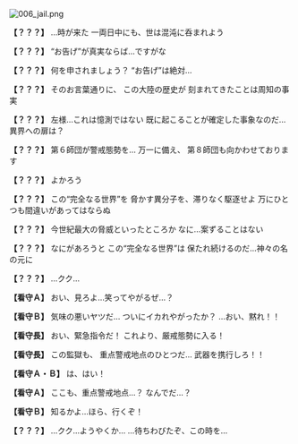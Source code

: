 
![006_jail.png](../images/backgrounds/006_jail.png)

**【？？？】**
…時が来た
一両日中にも、世は混沌に呑まれよう

**【？？？】**
“お告げ”が真実ならば…ですがな

**【？？？】**
何を申されましょう？
“お告げ”は絶対…

**【？？？】**
そのお言葉通りに、
この大陸の歴史が
刻まれてきたことは周知の事実

**【？？？】**
左様…これは憶測ではない
既に起こることが確定した事象なのだ…異界への扉は？

**【？？？】**
第６師団が警戒態勢を…
万一に備え、
第８師団も向かわせております

**【？？？】**
よかろう

**【？？？】**
この“完全なる世界”を
脅かす異分子を、滞りなく駆逐せよ
万にひとつも間違いがあってはならぬ

**【？？？】**
今世紀最大の脅威といったところか
なに…案ずることはない

**【？？？】**
なにがあろうと
この“完全なる世界”は
保たれ続けるのだ…神々の名の元に

**【？？？】**
…クク…

**【看守Ａ】**
おい、見ろよ…笑ってやがるぜ…？

**【看守Ｂ】**
気味の悪いヤツだ…
ついにイカれやがったか？
…おい、黙れ！！

**【看守長】**
おい、緊急指令だ！
これより、厳戒態勢に入る！

**【看守長】**
この監獄も、
重点警戒地点のひとつだ…
武器を携行しろ！！

**【看守Ａ・Ｂ】**
は、はい！

**【看守Ａ】**
ここも、重点警戒地点…？
なんでだ…？

**【看守Ｂ】**
知るかよ…ほら、行くぞ！

**【？？？】**
…クク…ようやくか…
…待ちわびたぞ、この時を…